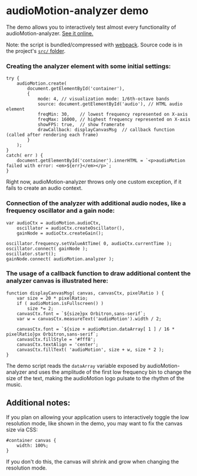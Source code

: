audioMotion-analyzer demo
=========================

The demo allows you to interactively test almost every functionality of audioMotion-analyzer. [See it online.](https://hvianna.github.io/audioMotion-analyzer)

Note: the script is bundled/compressed with [webpack](https://webpack.js.org/). Source code is in the project's [`src/` folder](../src/).

### Creating the analyzer element with some initial settings:

```
try {
	audioMotion.create(
		document.getElementById('container'),
		{
			mode: 4, // visualization mode: 1/6th-octave bands
			source: document.getElementById('audio'), // HTML audio element
			freqMin: 30,    // lowest frequency represented on X-axis
			freqMax: 16000, // highest frequency represented on X-axis
			showFPS: true,  // show framerate
			drawCallback: displayCanvasMsg  // callback function (called after rendering each frame)
		}
	);
}
catch( err ) {
	document.getElementById('container').innerHTML = `<p>audioMotion failed with error: <em>${err}</em></p>`;
}
```

Right now, audioMotion-analyzer throws only one custom exception, if it fails to create an audio context.

### Connection of the analyzer with additional audio nodes, like a frequency oscillator and a gain node:

```
var audioCtx = audioMotion.audioCtx,
	oscillator = audioCtx.createOscillator(),
	gainNode = audioCtx.createGain();

oscillator.frequency.setValueAtTime( 0, audioCtx.currentTime );
oscillator.connect( gainNode );
oscillator.start();
gainNode.connect( audioMotion.analyzer );
```

### The usage of a callback function to draw additional content the analyzer canvas is illustrated here:

```
function displayCanvasMsg( canvas, canvasCtx, pixelRatio ) {
	var size = 20 * pixelRatio;
	if ( audioMotion.isFullscreen() )
		size *= 2;
	canvasCtx.font = `${size}px Orbitron,sans-serif`;
	var w = canvasCtx.measureText('audioMotion').width / 2;

	canvasCtx.font = `${size + audioMotion.dataArray[ 1 ] / 16 * pixelRatio}px Orbitron,sans-serif`;
	canvasCtx.fillStyle = '#fff8';
	canvasCtx.textAlign = 'center';
	canvasCtx.fillText( 'audioMotion', size + w, size * 2 );
}
```

The demo script reads the `dataArray` variable exposed by audioMotion-analyzer and uses the amplitude of the first low frequency bin to change the size of the text, making the audioMotion logo pulsate to the rhythm of the music.


## Additional notes:

If you plan on allowing your application users to interactively toggle the low resolution mode, like shown in the demo, you may want to fix the canvas size via CSS:

```
#container canvas {
	width: 100%;
}
```

If you don't do this, the canvas will shrink and grow when changing the resolution mode.